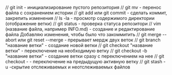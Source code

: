 // git init - инициализирование пустого репозитория
// git mv - перенос файла с сохранением истории
// git add или git commit - сделать коммит, закрепить изменения
// ls -la - просмотр содержимого директории (отображение ветки)
// git status - проверка статуса репозитори
// vim (название файла, например INFO.md) - создание и редактирование файла
Добавляю изменения, чтобы было что закоммитить
// git merge --abort или git reset --merge - прерывает мердж двух веток
// git branch "название ветки" - создание новой ветки
// git checkout "название ветки" - переключение на необходимую ветку
// git checkout -b "название ветки" - создание ветки сразу с переключением на нее
// git checkout - - переключение на предыдущую активную ветку
// git stash -u -скрытие отслеживаемых и неотслеживаемых файлов
